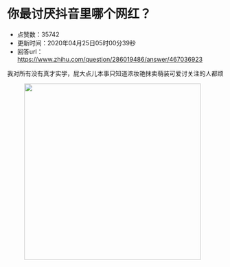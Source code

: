# 你最讨厌抖音里哪个网红？
- 点赞数：35742
- 更新时间：2020年04月25日05时00分39秒
- 回答url：https://www.zhihu.com/question/286019486/answer/467036923
<body>
 <p data-pid="qOnALz-X">我对所有没有真才实学，屁大点儿本事只知道浓妆艳抹卖萌装可爱讨关注的人都烦</p>
 <figure data-size="normal">
  <img src="https://picx.zhimg.com/50/v2-c763338a548da7ef21f03cd0c85545e6_720w.jpg?source=1940ef5c" data-rawwidth="411" data-rawheight="399" data-size="normal" data-original-token="v2-cd115c25b37c55e71fc6ce9339c301f5" data-default-watermark-src="https://picx.zhimg.com/50/v2-c763338a548da7ef21f03cd0c85545e6_720w.jpg?source=1940ef5c" class="content_image" width="411">
 </figure>
 <p></p>
</body>